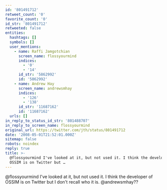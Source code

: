 ```yaml
---
id: '801491712'
retweet_count: '0'
favorite_count: '0'
id_str: '801491712'
retweeted: false
entities:
  hashtags: []
  symbols: []
  user_mentions:
    - name: Raffi Jamgotchian
      screen_name: flossyourmind
      indices:
        - '0'
        - '14'
      id_str: '5862992'
      id: '5862992'
    - name: Andrew Hay
      screen_name: andrewsmhay
      indices:
        - '126'
        - '138'
      id_str: '11687162'
      id: '11687162'
  urls: []
in_reply_to_status_id_str: '801488707'
in_reply_to_screen_name: flossyourmind
original_url: https://twitter.com/jth/status/801491712
date: '2008-05-01T21:52:01.000Z'
sitemap: false
robots: noindex
reply: true
title: >-
  @flossyourmind I've looked at it, but not used it. I think the developer of
  OSSIM is on Twitter but …
---
```


@flossyourmind I've looked at it, but not used it. I think the developer of OSSIM is on Twitter but I don't recall who it is. @andrewsmhay??